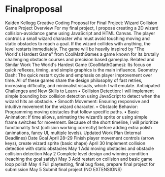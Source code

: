 # Finalproposal
 Kaiden Kellogg
Creative Coding
Proposal for Final Project: Wizard Collision Game
Project Overview
For my final project, I propose creating a 2D wizard collision-avoidance game using JavaScript and HTML Canvas. The player controls a small wizard character who must avoid touching moving and static obstacles to reach a goal. If the wizard collides with anything, the level restarts immediately.
The game will be heavily inspired by "The World's Hardest Game" from CoolMathGames a game known for its brutally challenging obstacle courses and precision based gameplay.
Related and Similar Work
The World's Hardest Game (CoolMathGames): Its focus on quick reflexes, timing, and simple graphics is the main influence. Geometry Dash: The quick restart cycle and emphasis on player improvement over time.
All of these games share the design philosophy of fast retries, increasing difficulty, and minimalist visuals, which I will emulate.
Anticipated Challenges and New Skills to Learn
•	Collision Detection: I will implement simple bounding box collision detection using JavaScript to detect when the wizard hits an obstacle.
•	Smooth Movement: Ensuring responsive and intuitive movement for the wizard character.
•	Obstacle Behavior: Programming moving obstacles that follow specific paths.
•	Basic Animation: If time allows, animating the wizard’s sprite or using simple frame switches for movement.
Because of the short timeline, I will prioritize functionality first (collision working correctly) before adding extra polish (animations, fancy UI, multiple levels).
Updated Work Plan (Internal Deadlines)
Date	Goal
April 28–29	Finish player movement controls (arrow keys), create wizard sprite (basic shape)
April 30	Implement collision detection with static obstacles
May 1	Add moving obstacles and obstacle collision detection
May 2	Complete level design and winning condition (reaching the goal safely)
May 3	Add restart on collision and basic game loop polish
May 4	Full playtesting, final bug fixes, prepare final project for submission
May 5	Submit final project (NO EXTENSIONS)


